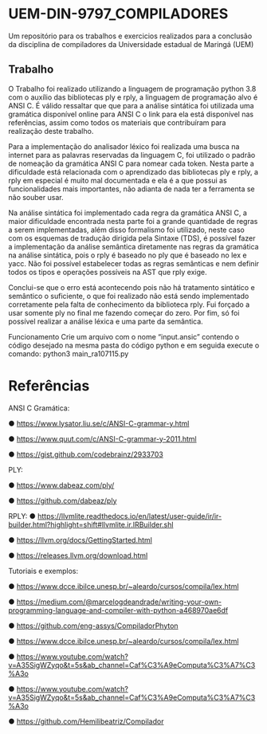 # UEM-DIN-9797_COMPILADORES
Um repositório para os trabalhos e exercicios realizados para a conclusão da disciplina de compiladores da Universidade estadual de Maringá (UEM)

## Trabalho

O Trabalho foi realizado utilizando a linguagem de programação python 3.8
com o auxílio das bibliotecas ply e rply, a linguagem de programação alvo é ANSI C.
É válido ressaltar que que para a análise sintática foi utilizada uma gramática
disponível online para ANSI C o link para ela está disponível nas referências, assim
como todos os materiais que contribuíram para realização deste trabalho.

Para a implementação do analisador léxico foi realizada uma busca na
internet para as palavras reservadas da linguagem C, foi utilizado o padrão de
nomeação da gramática ANSI C para nomear cada token. Nesta parte a dificuldade
está relacionada com o aprendizado das bibliotecas ply e rply, a rply em especial é
muito mal documentada e ela é a que possui as funcionalidades mais importantes,
não adianta de nada ter a ferramenta se não souber usar.

Na análise sintática foi implementado cada regra da gramática ANSI C, a
maior dificuldade encontrada nesta parte foi a grande quantidade de regras a serem
implementadas, além disso formalismo foi utilizado, neste caso com os esquemas
de tradução dirigida pela Sintaxe (TDS), é possível fazer a implementação da
análise semântica diretamente nas regras da gramática na análise sintática, pois o
rply é baseado no ply que é baseado no lex e yacc. Não foi possível estabelecer
todas as regras semânticas e nem definir todos os tipos e operações possíveis na
AST que rply exige. 

Conclui-se que o erro está acontecendo pois não há tratamento sintático e
semântico o suficiente, o que foi realizado não está sendo implementado
corretamente pela falta de conhecimento da biblioteca rply. Fui forçado a usar
somente ply no final me fazendo começar do zero. Por fim, só foi possível realizar a
análise léxica e uma parte da semântica.

Funcionamento
Crie um arquivo com o nome “input.ansic” contendo o código desejado na mesma
pasta do código python e em seguida execute o comando:
python3 main_ra107115.py

# Referências

ANSI C Gramática:

● https://www.lysator.liu.se/c/ANSI-C-grammar-y.html

● https://www.quut.com/c/ANSI-C-grammar-y-2011.html

● https://gist.github.com/codebrainz/2933703

PLY:

● https://www.dabeaz.com/ply/

● https://github.com/dabeaz/ply

RPLY:
● https://llvmlite.readthedocs.io/en/latest/user-guide/ir/ir-builder.html?highlight=shift#llvmlite.ir.IRBuilder.shl

● https://llvm.org/docs/GettingStarted.html

● https://releases.llvm.org/download.html

Tutoriais e exemplos:

● https://www.dcce.ibilce.unesp.br/~aleardo/cursos/compila/lex.html

● https://medium.com/@marcelogdeandrade/writing-your-own-programming-language-and-compiler-with-python-a468970ae6df

● https://github.com/eng-assys/CompiladorPhyton

● https://www.dcce.ibilce.unesp.br/~aleardo/cursos/compila/lex.html

● https://www.youtube.com/watch?v=A35SigWZyqo&t=5s&ab_channel=Caf%C3%A9eComputa%C3%A7%C3%A3o

● https://www.youtube.com/watch?v=A35SigWZyqo&t=5s&ab_channel=Caf%C3%A9eComputa%C3%A7%C3%A3o

● https://github.com/Hemilibeatriz/Compilador
